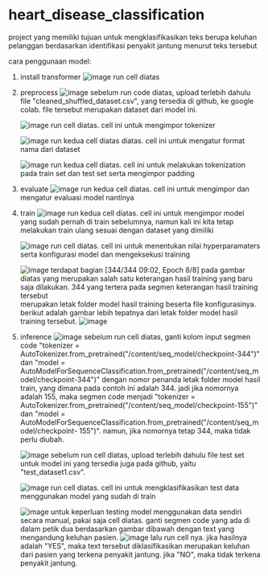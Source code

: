 # heart_disease_classification
project yang memiliki tujuan untuk mengklasifikasikan teks berupa keluhan pelanggan berdasarkan identifikasi penyakit jantung menurut teks tersebut

cara penggunaan model:
1. install transformer
   ![image](https://github.com/ayubstak/heart_disease_classification/assets/92737338/3dbeef05-3e94-4d90-bc60-966aceadd7dd)
   run cell diatas

2. preprocess
   ![image](https://github.com/ayubstak/heart_disease_classification/assets/92737338/5fec015e-0c89-47bc-a192-2461204a6e0a)
   sebelum run code diatas, upload terlebih dahulu file "cleaned_shuffled_dataset.csv", yang tersedia di github, ke google colab. file tersebut merupakan dataset dari model ini.

   ![image](https://github.com/ayubstak/heart_disease_classification/assets/92737338/a8e09474-734d-454b-969a-93631873d7d4)
   run cell diatas. cell ini untuk mengimpor tokenizer

   ![image](https://github.com/ayubstak/heart_disease_classification/assets/92737338/e84c8efe-49c0-48d0-a937-bf0bb83c0ca3)
   run kedua cell diatas diatas. cell ini untuk mengatur format nama dari dataset

   ![image](https://github.com/ayubstak/heart_disease_classification/assets/92737338/c58dc7b2-51b0-45af-942f-fdb6ba43e991)
   run kedua cell diatas. cell ini untuk melakukan tokenization pada train set dan test set serta mengimpor padding

3. evaluate
   ![image](https://github.com/ayubstak/heart_disease_classification/assets/92737338/4b83237f-6b8a-4820-843e-328e3e10f1aa)
   run kedua cell diatas. cell ini untuk mengimpor dan mengatur evaluasi model nantinya

4. train
   ![image](https://github.com/ayubstak/heart_disease_classification/assets/92737338/3ebe3e31-fe55-486c-89e0-b001d3f2930f)
   run kedua cell diatas. cell ini untuk mengimpor model yang sudah pernah di train sebelumnya, namun kali ini kita tetap melakukan train ulang sesuai dengan dataset yang dimiliki

   ![image](https://github.com/ayubstak/heart_disease_classification/assets/92737338/98cbf223-7042-4089-89b1-c93586450888)
   run cell diatas. cell ini untuk menentukan nilai hyperparamaters serta konfigurasi model dan mengeksekusi training

   ![image](https://github.com/ayubstak/heart_disease_classification/assets/92737338/ec7ad6e2-10af-44f8-9207-8365aaa0d4b3)
   terdapat bagian [344/344 09:02, Epoch 8/8] pada gambar diatas yang merupakan salah satu keterangan hasil training yang baru saja dilakukan. 344 yang tertera pada segmen keterangan hasil training tersebut     
   merupakan letak folder model hasil training beserta file konfigurasinya. berikut adalah gambar lebih tepatnya dari letak folder model hasil training tersebut.
   ![image](https://github.com/ayubstak/heart_disease_classification/assets/92737338/3c61ced9-718b-41ae-95c7-f33fd3efab65)


5. inference
   ![image](https://github.com/ayubstak/heart_disease_classification/assets/92737338/82e2ac5a-0bf7-492e-accf-a42b00827ce8)
   sebelum run cell diatas, ganti kolom input segmen code "tokenizer = AutoTokenizer.from_pretrained("/content/seq_model/checkpoint-344")" dan "model =   
   AutoModelForSequenceClassification.from_pretrained("/content/seq_model/checkpoint-344")" dengan nomor penanda letak folder model hasil train, yang dimana pada contoh ini adalah 344. jadi jika nomornya adalah 
   155, maka segmen code menjadi "tokenizer = AutoTokenizer.from_pretrained("/content/seq_model/checkpoint-155")" dan "model = AutoModelForSequenceClassification.from_pretrained("/content/seq_model/checkpoint- 
   155")". namun, jika nomornya tetap 344, maka tidak perlu diubah.

   ![image](https://github.com/ayubstak/heart_disease_classification/assets/92737338/fa80d648-5016-46b7-ad20-c66eef261dd5)
   sebelum run cell diatas, upload terlebih dahulu file test set untuk model ini yang tersedia juga pada github, yaitu "test_dataset1.csv".

   ![image](https://github.com/ayubstak/heart_disease_classification/assets/92737338/dc03f516-f541-44e1-b80f-32556503ca34)
   run cell diatas. cell ini untuk mengklasifikasikan test data menggunakan model yang sudah di train

   ![image](https://github.com/ayubstak/heart_disease_classification/assets/92737338/0c6fba27-8068-416a-ae3b-edddcdb54ef4)
   untuk keperluan testing model menggunakan data sendiri secara manual, pakai saja cell diatas. ganti segmen code yang ada di dalam petik dua berdasarkan gambar dibawah dengan text yang mengandung keluhan pasien.
   ![image](https://github.com/ayubstak/heart_disease_classification/assets/92737338/0cd59329-8c8e-4ec4-92e9-234dcd974fd6)
   lalu run cell nya. jika hasilnya adalah "YES", maka text tersebut diklasifikasikan merupakan keluhan dari pasien yang terkena penyakit jantung. jika "NO", maka tidak terkena penyakit jantung.

   
   











